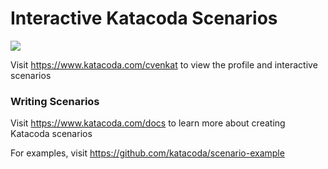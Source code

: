 # Interactive Katacoda Scenarios

[![](http://shields.katacoda.com/katacoda/cvenkat/count.svg)](https://www.katacoda.com/cvenkat "Get your profile on Katacoda.com")

Visit https://www.katacoda.com/cvenkat to view the profile and interactive scenarios

### Writing Scenarios
Visit https://www.katacoda.com/docs to learn more about creating Katacoda scenarios

For examples, visit https://github.com/katacoda/scenario-example
